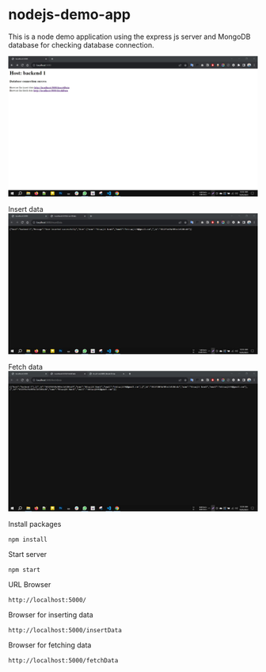 # nodejs-demo-app
This is a node demo application using the express js server and MongoDB database for checking database connection.

![Screenshot](node-demo-app-home-page.jpg)

Insert data
![Screenshot](node-demo-app-insert-data.jpg)

Fetch data
![Screenshot](node-demo-app-fetch-data.jpg)

Install packages
```
npm install
```
Start server
```
npm start
````
URL Browser

```
http://localhost:5000/
```

Browser for inserting data 
```
http://localhost:5000/insertData
```
Browser for fetching data 
```
http://localhost:5000/fetchData
```